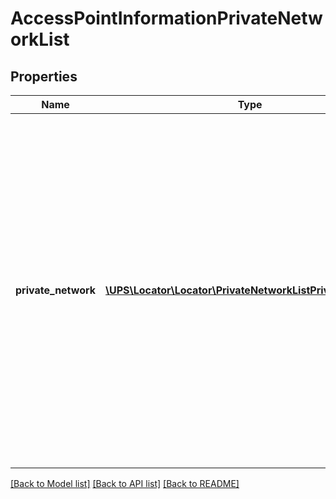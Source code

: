 # AccessPointInformationPrivateNetworkList

## Properties
Name | Type | Description | Notes
------------ | ------------- | ------------- | -------------
**private_network** | [**\UPS\Locator\Locator\PrivateNetworkListPrivateNetwork[]**](PrivateNetworkListPrivateNetwork.md) | Container to hold the private network details.  **NOTE:** For versions &gt;&#x3D; v2, this element will always be returned as an array. For requests using version &#x3D; v1, this element will be returned as an array if there is more than one object and a single object if there is only 1. | 

[[Back to Model list]](../../README.md#documentation-for-models) [[Back to API list]](../../README.md#documentation-for-api-endpoints) [[Back to README]](../../README.md)

